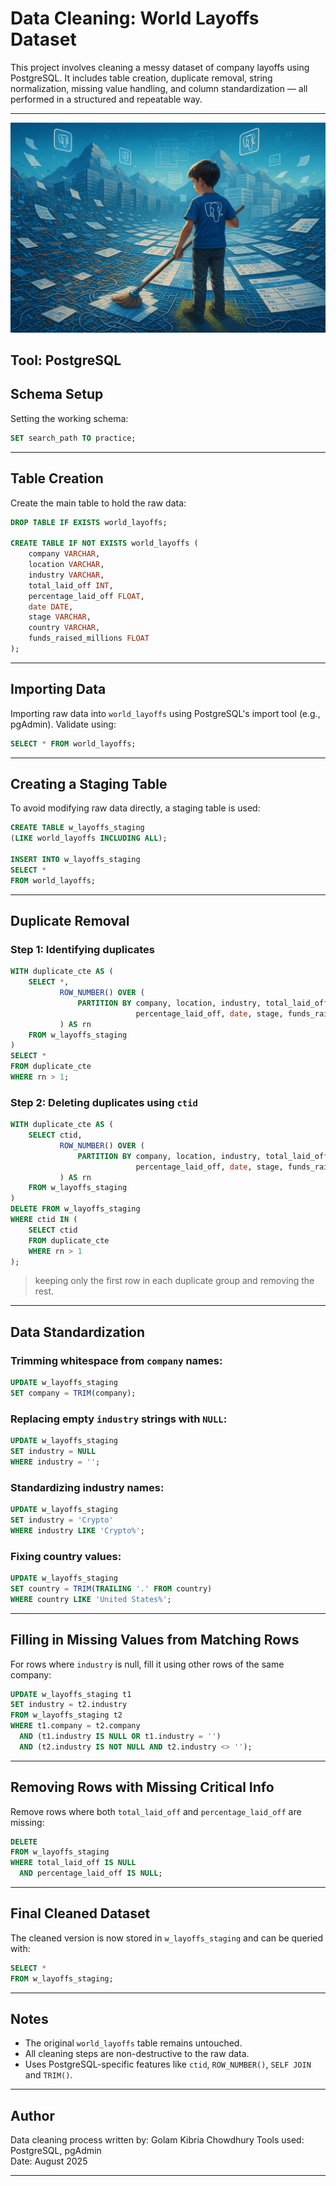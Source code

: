 
# Data Cleaning: World Layoffs Dataset

This project involves cleaning a messy dataset of company layoffs using PostgreSQL. It includes table creation, duplicate removal, string normalization, missing value handling, and column standardization — all performed in a structured and repeatable way.

---
<img src="Cleaning Messy Data.png" alt="Dashboard" width="600"/>

## Tool: PostgreSQL

## Schema Setup

Setting the working schema:

```sql
SET search_path TO practice;
```

---

## Table Creation

Create the main table to hold the raw data:

```sql
DROP TABLE IF EXISTS world_layoffs;

CREATE TABLE IF NOT EXISTS world_layoffs (
    company VARCHAR,	
    location VARCHAR,
    industry VARCHAR,
    total_laid_off INT,
    percentage_laid_off FLOAT,
    date DATE,
    stage VARCHAR,
    country VARCHAR,
    funds_raised_millions FLOAT
);
```

---

## Importing Data

Importing raw data into `world_layoffs` using PostgreSQL's import tool (e.g., pgAdmin). Validate using:

```sql
SELECT * FROM world_layoffs;
```

---

## Creating a Staging Table

To avoid modifying raw data directly, a staging table is used:

```sql
CREATE TABLE w_layoffs_staging
(LIKE world_layoffs INCLUDING ALL);

INSERT INTO w_layoffs_staging
SELECT *
FROM world_layoffs;
```

---

## Duplicate Removal

### Step 1: Identifying duplicates

```sql
WITH duplicate_cte AS (
    SELECT *,
           ROW_NUMBER() OVER (
               PARTITION BY company, location, industry, total_laid_off,
                            percentage_laid_off, date, stage, funds_raised_millions
           ) AS rn
    FROM w_layoffs_staging
)
SELECT *
FROM duplicate_cte
WHERE rn > 1;
```

### Step 2: Deleting duplicates using `ctid`

```sql
WITH duplicate_cte AS (
    SELECT ctid,
           ROW_NUMBER() OVER (
               PARTITION BY company, location, industry, total_laid_off,
                            percentage_laid_off, date, stage, funds_raised_millions
           ) AS rn
    FROM w_layoffs_staging
)
DELETE FROM w_layoffs_staging
WHERE ctid IN (
    SELECT ctid
    FROM duplicate_cte
    WHERE rn > 1
);
```

> keeping only the first row in each duplicate group and removing the rest.

---

## Data Standardization

### Trimming whitespace from `company` names:

```sql
UPDATE w_layoffs_staging
SET company = TRIM(company);
```

### Replacing empty `industry` strings with `NULL`:

```sql
UPDATE w_layoffs_staging
SET industry = NULL
WHERE industry = '';
```

### Standardizing industry names:

```sql
UPDATE w_layoffs_staging
SET industry = 'Crypto'
WHERE industry LIKE 'Crypto%';
```

### Fixing country values:

```sql
UPDATE w_layoffs_staging
SET country = TRIM(TRAILING '.' FROM country)
WHERE country LIKE 'United States%';
```

---

## Filling in Missing Values from Matching Rows

For rows where `industry` is null, fill it using other rows of the same company:

```sql
UPDATE w_layoffs_staging t1
SET industry = t2.industry
FROM w_layoffs_staging t2
WHERE t1.company = t2.company
  AND (t1.industry IS NULL OR t1.industry = '')
  AND (t2.industry IS NOT NULL AND t2.industry <> '');
```

---

## Removing Rows with Missing Critical Info

Remove rows where both `total_laid_off` and `percentage_laid_off` are missing:

```sql
DELETE
FROM w_layoffs_staging
WHERE total_laid_off IS NULL
  AND percentage_laid_off IS NULL;
```

---

## Final Cleaned Dataset

The cleaned version is now stored in `w_layoffs_staging` and can be queried with:

```sql
SELECT * 
FROM w_layoffs_staging;
```

---

## Notes

- The original `world_layoffs` table remains untouched.
- All cleaning steps are non-destructive to the raw data.
- Uses PostgreSQL-specific features like `ctid`, `ROW_NUMBER()`, `SELF JOIN` and `TRIM()`.

---

## Author

Data cleaning process written by: Golam Kibria Chowdhury 
Tools used: PostgreSQL, pgAdmin  
Date: August 2025

---
